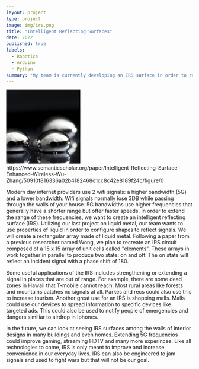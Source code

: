 ```yaml
---
layout: project
type: project
image: img/irs.png
title: "Intelligent Reflecting Surfaces"
date: 2022
published: true
labels:
  - Robotics
  - Arduino
  - Python
summary: "My team is currently developing an IRS surface in order to relfect and boost signals."
---
```

<img width="200px" class="rounded float-start pe-4" src="../img/Liquid-Metal-Drops2.jpg">
https://www.semanticscholar.org/paper/Intelligent-Reflecting-Surface-Enhanced-Wireless-Wu-Zhang/50910f816336a02b4182468d1cc8c42e8189f24c/figure/0











Modern day internet providers use 2 wifi signals: a higher bandwidth (5G) and a lower bandwidth. Wifi signals normally lose 3DB while passing through the walls of your house. 5G bandwidths use higher frequencies that generally have a shorter range but offer faster speeds. In order to extend the range of these frequencies, we want to create an intelligent reflecting surface (IRS). Utilizing our last project on liquid metal, our team wants to use properties of liquid in order to configure shapes to reflect signals. We will create a rectangular array made of liquid metal. Following a paper from a previous researcher named Wong, we plan to recreate an IRS circuit composed of a 15 x 15 array of unit cells called "elements". These arrays in work together in parallel to produce two state: on and off. The on state will reflect an incident signal with a phase shift of 180.

Some useful applications of the IRS includes strengthening or extending a signal in places that are out of range. For example, there are some dead zones in Hawaii that T-mobile cannot reach. Most rural areas like forests and mountains catches no signals at all. Parkes and recs could also use this to increase tourism. Another great use for an IRS is shopping malls. Malls could use our devices to spread information to specific devices like targeted ads. This could also be used to notify people of emergencies and dangers similiar to airdrop in Iphones.

In the future, we can look at seeing IRS surfaces among the walls of interior designs in many buildings and even homes. Extending 5G frequencios could improve gaming, streaming HDTV and many more experinces. Like all technologies to come, IRS is only meant to improve and increase convenience in our everyday lives. IRS can also be engineered to jam signals and used to fight wars but that will not be our goal.

